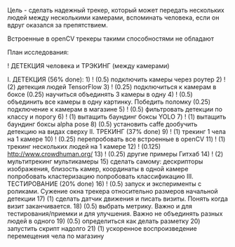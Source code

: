 Цель - сделать надежный трекер, который может передать нескольких людей между несколькими камерами, 
вспоминать человека, если он вдруг оказался за препятствием.

Встроенные в openCV трекеры такими способностями не обладают

План исследования:

! ДЕТЕКЦИЯ человека и ТРЭКИНГ (между камерами)

I. ДЕТЕКЦИЯ (56% done): 
    1) !   (0.5) подключить камеры через роутер
    2) !   (2) детекция людей TensorFlow
    3) !   (0.25) подключиться к камерам в боксе 
    (0.25) научиться объединять 3 камеры в одну 
    4) ! (0.5) объединить все камеры в одну картинку. Победить поломку
    (0.25) подключение к камерам в магазине
    5) ! (0.5)  фильтровать детекции по классу и порогу
    6) ! (1) вытащить баундинг боксы YOLO
    7) ! (1) вытащить баундинг боксы alpha pose
    8) (0.5) установить caffe
    дообучить детекцию на видах сверху
II. ТРЕКИНГ (37%  done)
    9) ! (1) трекинг 1 чела на 1 камере
    10) ! (0.25) перепробовать все встроенные в openCV
    11) ! (1) трекинг нескольких людей на 1 камере
    12) ! (0.125) http://www.crowdhuman.org/
    13) ! (0.25) другие примеры Гитхаб
    14) ! (2) мультитрекинг мультикамеры
    15) сделать самому: дескрипторы изображения, близость камер, координаты в одной камере
        попробовать кластеризацию
    попробовать классификацию 
III. ТЕСТИРОВАНИЕ (20% done)
    16) ! (0.5) запуск и эксперименты с роликами. Сужение окна трекера относительно размеров начальной детекции 
    17) (1) сделать датчик движения и писать визиты. Понять когда визит заканчивается.
    18) (0.5) выбрать метрику. Важно и для тестирования/приемки и для улучшения. Важно не объединять разных людей в одного
    19) (0.5) определиться как делать разметку
    20) запустить скрипт надолго
    21) (1) ускоренное воспроизведение перемещения чела по магазину
